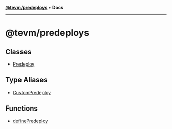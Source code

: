 [**@tevm/predeploys**](README.md) • **Docs**

***

# @tevm/predeploys

## Classes

- [Predeploy](classes/Predeploy.md)

## Type Aliases

- [CustomPredeploy](type-aliases/CustomPredeploy.md)

## Functions

- [definePredeploy](functions/definePredeploy.md)
